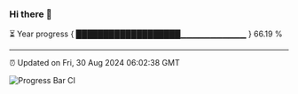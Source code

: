 ### Hi there 👋

⏳ Year progress { ███████████████████▁▁▁▁▁▁▁▁▁▁▁ } 66.19 %

---

⏰ Updated on Fri, 30 Aug 2024 06:02:38 GMT

![Progress Bar CI](https://github.com/EinsPommes/EinsPommes/blob/main/.github/workflows/main.yml)
